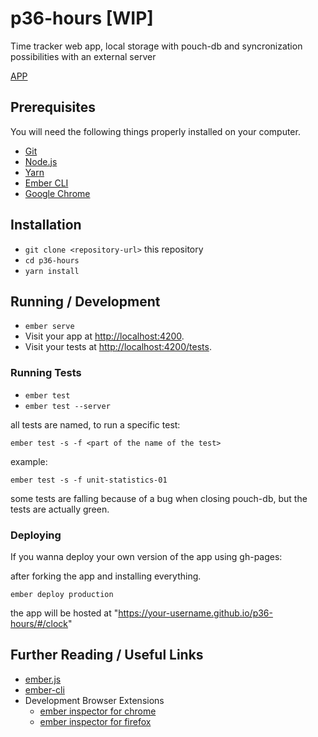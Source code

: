# p36-hours [WIP]

Time tracker web app, local storage with pouch-db and syncronization possibilities with an external server

[APP](https://0000marcell.github.io/p36-hours/#/clock)

## Prerequisites

You will need the following things properly installed on your computer.

* [Git](https://git-scm.com/)
* [Node.js](https://nodejs.org/)
* [Yarn](https://yarnpkg.com/)
* [Ember CLI](https://ember-cli.com/)
* [Google Chrome](https://google.com/chrome/)

## Installation

* `git clone <repository-url>` this repository
* `cd p36-hours`
* `yarn install`

## Running / Development

* `ember serve`
* Visit your app at [http://localhost:4200](http://localhost:4200).
* Visit your tests at [http://localhost:4200/tests](http://localhost:4200/tests).

### Running Tests

* `ember test`
* `ember test --server`

all tests are named, to run a specific test:

`ember test -s -f <part of the name of the test>`

example:

`ember test -s -f unit-statistics-01`

some tests are falling because of a bug when closing pouch-db, but the tests are actually green.

### Deploying

If you wanna deploy your own version of the app using gh-pages:

after forking the app and installing everything.

`ember deploy production`

the app will be hosted at "https://your-username.github.io/p36-hours/#/clock"


## Further Reading / Useful Links

* [ember.js](https://emberjs.com/)
* [ember-cli](https://ember-cli.com/)
* Development Browser Extensions
  * [ember inspector for chrome](https://chrome.google.com/webstore/detail/ember-inspector/bmdblncegkenkacieihfhpjfppoconhi)
  * [ember inspector for firefox](https://addons.mozilla.org/en-US/firefox/addon/ember-inspector/)
